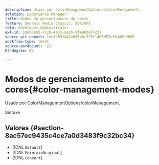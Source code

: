 ```yaml
---
description: Usado por ColorManagementOptions/colorManagement.
solution: Experience Manager
title: Modos de gerenciamento de cores
feature: Dynamic Media Classic, SDK/API
role: Developer,Administrator
exl-id: 10e50e6b-7c20-4a31-8e1b-9fa48de74237
source-git-commit: 1ec8b59f442eb96c6c3f5f1405d57a38a86bd056
workflow-type: tm+mt
source-wordcount: '21'
ht-degree: 0%

---
```


# Modos de gerenciamento de cores{#color-management-modes}

Usado por ColorManagementOptions/colorManagement.

Sintaxe

## Valores {#section-8ac57ec9435c4ce7a0d3483f9c32bc34}

* [!DNL `Default`]
* [!DNL `MaintainOriginal`]
* [!DNL `Convert`]
